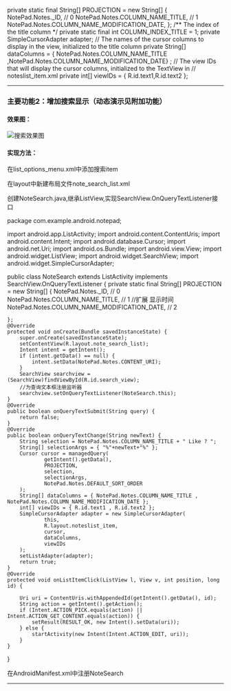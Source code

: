 
private static final String[] PROJECTION = new String[] {
NotePad.Notes._ID, // 0
NotePad.Notes.COLUMN_NAME_TITLE, // 1
NotePad.Notes.COLUMN_NAME_MODIFICATION_DATE,
};
/** The index of the title column */
private static final int COLUMN_INDEX_TITLE = 1;
private SimpleCursorAdapter adapter;
// The names of the cursor columns to display in the view, initialized to the title column
private String[] dataColumns = { NotePad.Notes.COLUMN_NAME_TITLE ,NotePad.Notes.COLUMN_NAME_MODIFICATION_DATE} ;
// The view IDs that will display the cursor columns, initialized to the TextView in
// noteslist_item.xml
private int[] viewIDs = { R.id.text1,R.id.text2 };

------

### 主要功能2：增加搜索显示（动态演示见附加功能）

#### 效果图：

![搜索效果图]()

#### 实现方法：

在list_options_menu.xml中添加搜索item

<item
android:id="@+id/menu_search"
android:title="menu_search"
android:icon="@android:drawable/ic_search_category_default"
android:showAsAction="always">
</item>

在layout中新建布局文件note_search_list.xml

<?xml version="1.0" encoding="utf-8"?>
<LinearLayout xmlns:android="http://schemas.android.com/apk/res/android"
android:orientation="vertical" android:layout_width="match_parent"
android:layout_height="match_parent">
<SearchView
android:id="@+id/search_view"
android:layout_width="match_parent"
android:layout_height="wrap_content"
android:iconifiedByDefault="false"
android:queryHint="输入搜索内容..."
android:layout_alignParentTop="true">
</SearchView>
<ListView
android:id="@android:id/list"
android:layout_width="match_parent"
android:layout_height="wrap_content">
</ListView>
</LinearLayout>


创建NoteSearch.java,继承ListView,实现SearchView.OnQueryTextListener接口

package com.example.android.notepad;

import android.app.ListActivity;
import android.content.ContentUris;
import android.content.Intent;
import android.database.Cursor;
import android.net.Uri;
import android.os.Bundle;
import android.view.View;
import android.widget.ListView;
import android.widget.SearchView;
import android.widget.SimpleCursorAdapter;

public class NoteSearch extends ListActivity implements SearchView.OnQueryTextListener {
private static final String[] PROJECTION = new String[] {
NotePad.Notes._ID, // 0
NotePad.Notes.COLUMN_NAME_TITLE, // 1
//扩展 显示时间
NotePad.Notes.COLUMN_NAME_MODIFICATION_DATE, // 2

    };
    @Override
    protected void onCreate(Bundle savedInstanceState) {
        super.onCreate(savedInstanceState);
        setContentView(R.layout.note_search_list);
        Intent intent = getIntent();
        if (intent.getData() == null) {
            intent.setData(NotePad.Notes.CONTENT_URI);
        }
        SearchView searchview = (SearchView)findViewById(R.id.search_view);
        //为查询文本框注册监听器
        searchview.setOnQueryTextListener(NoteSearch.this);
    }
    @Override
    public boolean onQueryTextSubmit(String query) {
        return false;
    }
    @Override
    public boolean onQueryTextChange(String newText) {
        String selection = NotePad.Notes.COLUMN_NAME_TITLE + " Like ? ";
        String[] selectionArgs = { "%"+newText+"%" };
        Cursor cursor = managedQuery(
                getIntent().getData(),
                PROJECTION,
                selection,
                selectionArgs,
                NotePad.Notes.DEFAULT_SORT_ORDER
        );
        String[] dataColumns = { NotePad.Notes.COLUMN_NAME_TITLE ,  NotePad.Notes.COLUMN_NAME_MODIFICATION_DATE };
        int[] viewIDs = { R.id.text1 , R.id.text2 };
        SimpleCursorAdapter adapter = new SimpleCursorAdapter(
                this,
                R.layout.noteslist_item,
                cursor,
                dataColumns,
                viewIDs
        );
        setListAdapter(adapter);
        return true;
    }
    @Override
    protected void onListItemClick(ListView l, View v, int position, long id) {

        Uri uri = ContentUris.withAppendedId(getIntent().getData(), id);
        String action = getIntent().getAction();
        if (Intent.ACTION_PICK.equals(action) || Intent.ACTION_GET_CONTENT.equals(action)) {
            setResult(RESULT_OK, new Intent().setData(uri));
        } else {
            startActivity(new Intent(Intent.ACTION_EDIT, uri));
        }
    }
}

在AndroidManifest.xml中注册NoteSearch

<activity
android:name="NoteSearch"
android:label="title_notes_search">
</activity>

------